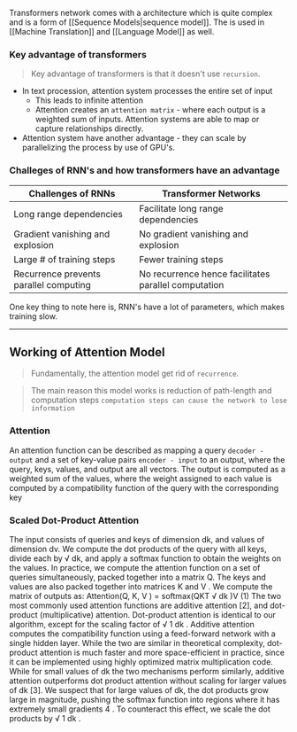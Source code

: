 Transformers network comes with a architecture which is quite complex and is a form of [[Sequence Models|sequence model]]. The is used in [[Machine Translation]] and [[Language Model]] as well.

### Key advantage of transformers

> Key advantage of transformers is that it doesn't use `recursion`.

- In text procession, attention system processes the entire set of input
	- This leads to infinite attention
	- Attention creates an `attention matrix` - where each output is a weighted sum of inputs. Attention systems are able to map or capture relationships directly.
- Attention system have another advantage - they can scale by parallelizing the process by use of GPU's. 

### Challeges of RNN's and how transformers have an advantage

Challenges of RNNs | Transformer Networks
------- | ------------
Long range dependencies | Facilitate long range dependencies
Gradient vanishing and explosion | No gradient vanishing and explosion
Large # of training steps | Fewer training steps
Recurrence prevents parallel computing | No recurrence hence facilitates parallel computation

One key thing to note here is, RNN's have a lot of parameters, which makes training slow.

---

## Working of Attention Model

> Fundamentally, the attention model get rid of `recurrence`.

> The main reason this model works is reduction of path-length and computation steps `computation steps can cause the network to lose information`

### Attention                            

An attention function can be described as mapping a query `decoder - output` and a set of key-value pairs `encoder - input` to an output, where the query, keys, values, and output are all vectors. The output is computed as a weighted sum of the values, where the weight assigned to each value is computed by a compatibility function of the query with the corresponding key

### Scaled Dot-Product Attention

The input consists of queries and keys of dimension dk, and values of dimension dv. We compute the dot products of the query with all keys, divide each by √ dk, and apply a softmax function to obtain the weights on the values. In practice, we compute the attention function on a set of queries simultaneously, packed together into a matrix Q. The keys and values are also packed together into matrices K and V . We compute the matrix of outputs as: Attention(Q, K, V ) = softmax(QKT √ dk )V (1) The two most commonly used attention functions are additive attention \[2\], and dot-product (multiplicative) attention. Dot-product attention is identical to our algorithm, except for the scaling factor of √ 1 dk . Additive attention computes the compatibility function using a feed-forward network with a single hidden layer. While the two are similar in theoretical complexity, dot-product attention is much faster and more space-efficient in practice, since it can be implemented using highly optimized matrix multiplication code. While for small values of dk the two mechanisms perform similarly, additive attention outperforms dot product attention without scaling for larger values of dk \[3\]. We suspect that for large values of dk, the dot products grow large in magnitude, pushing the softmax function into regions where it has extremely small gradients 4 . To counteract this effect, we scale the dot products by √ 1 dk .